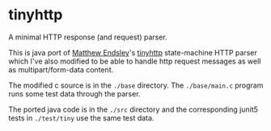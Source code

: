 # tinyhttp
A minimal HTTP response (and request) parser.

This is java port of [Matthew Endsley](https://mendsley.github.io/2012/12/19/tinyhttp.html)'s [tinyhttp](https://github.com/mendsley/tinyhttp) state-machine HTTP parser which I've also modified to be able to handle http request messages as well as multipart/form-data content.

The modified c source is in the <code>./base</code> directory.  The <code>./base/main.c</code> program runs some test data through the parser.

The ported java code is in the <code>./src</code> directory and the corresponding junit5 tests in <code>./test/tiny</code> use the same test data. 
